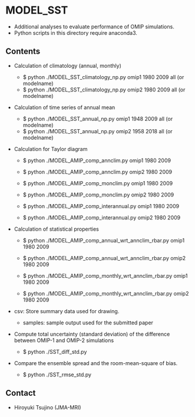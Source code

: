 MODEL_SST
========

  * Additional analyses to evaluate performance of OMIP simulations.
  * Python scripts in this directory require anaconda3.

Contents
-------

  * Calculation of climatology (annual, monthly)

    - $ python ./MODEL_SST_climatology_np.py omip1 1980 2009 all (or modelname)
    - $ python ./MODEL_SST_climatology_np.py omip2 1980 2009 all (or modelname)


  * Calculation of time series of annual mean

    - $ python ./MODEL_SST_annual_np.py omip1 1948 2009 all (or modelname)
    - $ python ./MODEL_SST_annual_np.py omip2 1958 2018 all (or modelname)


  * Calculation for Taylor diagram

    - $ python ./MODEL_AMIP_comp_annclim.py omip1 1980 2009
    - $ python ./MODEL_AMIP_comp_annclim.py omip2 1980 2009

    - $ python ./MODEL_AMIP_comp_monclim.py omip1 1980 2009
    - $ python ./MODEL_AMIP_comp_monclim.py omip2 1980 2009

    - $ python ./MODEL_AMIP_comp_interannual.py omip1 1980 2009
    - $ python ./MODEL_AMIP_comp_interannual.py omip2 1980 2009


  * Calculation of statistical properties

    - $ python ./MODEL_AMIP_comp_annual_wrt_annclim_rbar.py omip1 1980 2009
    - $ python ./MODEL_AMIP_comp_annual_wrt_annclim_rbar.py omip2 1980 2009

    - $ python ./MODEL_AMIP_comp_monthly_wrt_annclim_rbar.py omip1 1980 2009
    - $ python ./MODEL_AMIP_comp_monthly_wrt_annclim_rbar.py omip2 1980 2009


  * csv: Store summary data used for drawing.
    - samples: sample output used for the submitted paper


  * Compute total uncertainty (standard deviation) of the difference between OMIP-1 and OMIP-2 simulations

    - $ python ./SST_diff_std.py

  * Compare the ensemble spread and the room-mean-square of bias.

    - $ python ./SST_rmse_std.py

Contact
--------

  * Hiroyuki Tsujino (JMA-MRI)
